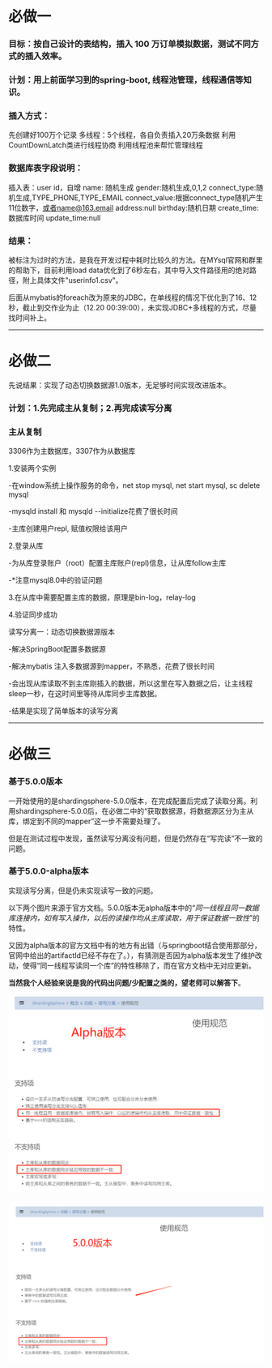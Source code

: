 # 必做一

### 目标：按自己设计的表结构，插入 100 万订单模拟数据，测试不同方式的插入效率。

### 计划：用上前面学习到的spring-boot, 线程池管理，线程通信等知识。

### 插入方式：

先创建好100万个记录
多线程：5个线程，各自负责插入20万条数据
利用CountDownLatch类进行线程协商
利用线程池来帮忙管理线程

### 数据库表字段说明：

插入表：user
id，自增
name: 随机生成
gender:随机生成,0,1,2
connect_type:随机生成,TYPE_PHONE,TYPE_EMAIL
connect_value:根据connect_type随机产生11位数字，或者name@163.email
address:null
birthday:随机日期
create_time:数据库时间
update_time:null

### 结果：

被标注为过时的方法，是我在开发过程中耗时比较久的方法。在MYsql官网和群里的帮助下，目前利用load data优化到了6秒左右，其中导入文件路径用的绝对路径，附上具体文件"userinfo1.csv"。

后面从mybatis的foreach改为原来的JDBC，在单线程的情况下优化到了16、12秒，截止到交作业为止（12.20 00:39:00），未实现JDBC+多线程的方式，尽量找时间补上。

--------------------------------------------------

# 必做二

先说结果：实现了动态切换数据源1.0版本，无足够时间实现改进版本。

### 计划：1.先完成主从复制；2.再完成读写分离

### 主从复制

3306作为主数据库，3307作为从数据库

1.安装两个实例

-在window系统上操作服务的命令，net stop mysql, net start mysql, sc delete mysql

-mysqld install 和 mysqld --initialize花费了很长时间

-主库创建用户repl, 赋值权限给该用户

2.登录从库

-为从库登录账户（root）配置主库账户(repl)信息，让从库follow主库

-*注意mysql8.0中的验证问题

3.在从库中需要配置主库的数据，原理是bin-log，relay-log

4.验证同步成功



读写分离一：动态切换数据源版本

-解决SpringBoot配置多数据源

-解决mybatis 注入多数据源到mapper，不熟悉，花费了很长时间

-会出现从库读取不到主库刚插入的数据，所以这里在写入数据之后，让主线程sleep一秒，在这时间里等待从库同步主库数据。

-结果是实现了简单版本的读写分离

-----

# 必做三

###  基于5.0.0版本

一开始使用的是shardingsphere-5.0.0版本，在完成配置后完成了读取分离。利用shardingsphere-5.0.0后，在必做二中的“获取数据源，将数据源区分为主从库，绑定到不同的mapper”这一步不需要处理了。

但是在测试过程中发现，虽然读写分离没有问题，但是仍然存在“写完读”不一致的问题。

### 基于5.0.0-alpha版本

实现读写分离，但是仍未实现读写一致的问题。

以下两个图片来源于官方文档。5.0.0版本无alpha版本中的“*同一线程且同一数据库连接内，如有写入操作，以后的读操作均从主库读取，用于保证数据一致性*”的特性。

又因为alpha版本的官方文档中有的地方有出错（与springboot结合使用那部分，官网中给出的artifactId已经不存在了。），有猜测是否因为alpha版本发生了维护改动，使得“同一线程写读同一个库”的特性移除了，而在官方文档中无对应更新。

**当然我个人经验来说是我的代码出问题/少配置之类的，望老师可以解答下**。

![5.0.0](https://github.com/HGRer/XLY/blob/master/week07/image/5.0.0.png)

![alpha](https://github.com/HGRer/XLY/blob/master/week07/image/alpha.png)

